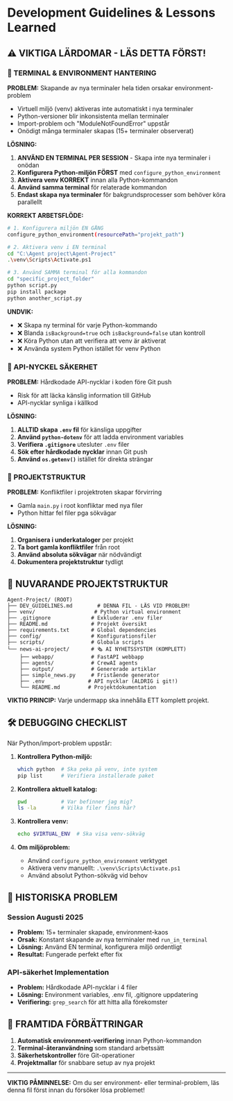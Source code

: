 # Development Guidelines & Lessons Learned

## ⚠️ VIKTIGA LÄRDOMAR - LÄS DETTA FÖRST!

### 🔴 TERMINAL & ENVIRONMENT HANTERING

**PROBLEM:** Skapande av nya terminaler hela tiden orsakar environment-problem
- Virtuell miljö (venv) aktiveras inte automatiskt i nya terminaler
- Python-versioner blir inkonsistenta mellan terminaler
- Import-problem och "ModuleNotFoundError" uppstår
- Onödigt många terminaler skapas (15+ terminaler observerat)

**LÖSNING:**
1. **ANVÄND EN TERMINAL PER SESSION** - Skapa inte nya terminaler i onödan
2. **Konfigurera Python-miljön FÖRST** med `configure_python_environment`
3. **Aktivera venv KORREKT** innan alla Python-kommandon
4. **Använd samma terminal** för relaterade kommandon
5. **Endast skapa nya terminaler** för bakgrundsprocesser som behöver köra parallellt

**KORREKT ARBETSFLÖDE:**
```bash
# 1. Konfigurera miljön EN GÅNG
configure_python_environment(resourcePath="projekt_path")

# 2. Aktivera venv i EN terminal
cd "C:\Agent project\Agent-Project"
.\venv\Scripts\Activate.ps1

# 3. Använd SAMMA terminal för alla kommandon
cd "specific_project_folder"
python script.py
pip install package
python another_script.py
```

**UNDVIK:**
- ❌ Skapa ny terminal för varje Python-kommando
- ❌ Blanda `isBackground=true` och `isBackground=false` utan kontroll
- ❌ Köra Python utan att verifiera att venv är aktiverat
- ❌ Använda system Python istället för venv Python

### 🔴 API-NYCKEL SÄKERHET

**PROBLEM:** Hårdkodade API-nycklar i koden före Git push
- Risk för att läcka känslig information till GitHub
- API-nycklar synliga i källkod

**LÖSNING:**
1. **ALLTID skapa `.env` fil** för känsliga uppgifter
2. **Använd `python-dotenv`** för att ladda environment variables
3. **Verifiera `.gitignore`** utesluter `.env` filer
4. **Sök efter hårdkodade nycklar** innan Git push
5. **Använd `os.getenv()`** istället för direkta strängar

### 🔴 PROJEKTSTRUKTUR

**PROBLEM:** Konfliktfiler i projektroten skapar förvirring
- Gamla `main.py` i root konfliktar med nya filer
- Python hittar fel filer pga sökvägar

**LÖSNING:**
1. **Organisera i underkataloger** per projekt
2. **Ta bort gamla konfliktfiler** från root
3. **Använd absoluta sökvägar** när nödvändigt
4. **Dokumentera projektstruktur** tydligt

## 📁 NUVARANDE PROJEKTSTRUKTUR

```
Agent-Project/ (ROOT)
├── DEV_GUIDELINES.md        # DENNA FIL - LÄS VID PROBLEM!
├── venv/                   # Python virtual environment  
├── .gitignore             # Exkluderar .env filer
├── README.md              # Projekt översikt
├── requirements.txt       # Global dependencies
├── config/                # Konfigurationsfiler
├── scripts/               # Globala scripts
└── news-ai-project/       # 🗞️ AI NYHETSSYSTEM (KOMPLETT)
    ├── webapp/            # FastAPI webbapp
    ├── agents/            # CrewAI agents
    ├── output/            # Genererade artiklar  
    ├── simple_news.py     # Fristående generator
    ├── .env              # API nycklar (ALDRIG i git!)
    └── README.md         # Projektdokumentation
```

**VIKTIG PRINCIP:** Varje undermapp ska innehålla ETT komplett projekt.

## 🛠️ DEBUGGING CHECKLIST

När Python/import-problem uppstår:

1. **Kontrollera Python-miljö:**
   ```bash
   which python  # Ska peka på venv, inte system
   pip list      # Verifiera installerade paket
   ```

2. **Kontrollera aktuell katalog:**
   ```bash
   pwd           # Var befinner jag mig?
   ls -la        # Vilka filer finns här?
   ```

3. **Kontrollera venv:**
   ```bash
   echo $VIRTUAL_ENV  # Ska visa venv-sökväg
   ```

4. **Om miljöproblem:**
   - Använd `configure_python_environment` verktyget
   - Aktivera venv manuellt: `.\venv\Scripts\Activate.ps1`
   - Använd absolut Python-sökväg vid behov

## 📝 HISTORISKA PROBLEM

### Session Augusti 2025
- **Problem:** 15+ terminaler skapade, environment-kaos
- **Orsak:** Konstant skapande av nya terminaler med `run_in_terminal`
- **Lösning:** Använd EN terminal, konfigurera miljö ordentligt
- **Resultat:** Fungerade perfekt efter fix

### API-säkerhet Implementation
- **Problem:** Hårdkodade API-nycklar i 4 filer
- **Lösning:** Environment variables, .env fil, .gitignore uppdatering
- **Verifiering:** `grep_search` för att hitta alla förekomster

## 🎯 FRAMTIDA FÖRBÄTTRINGAR

1. **Automatisk environment-verifiering** innan Python-kommandon
2. **Terminal-återanvändning** som standard arbetssätt
3. **Säkerhetskontroller** före Git-operationer
4. **Projektmallar** för snabbare setup av nya projekt

---

**VIKTIG PÅMINNELSE:** Om du ser environment- eller terminal-problem, läs denna fil först innan du försöker lösa problemet!
